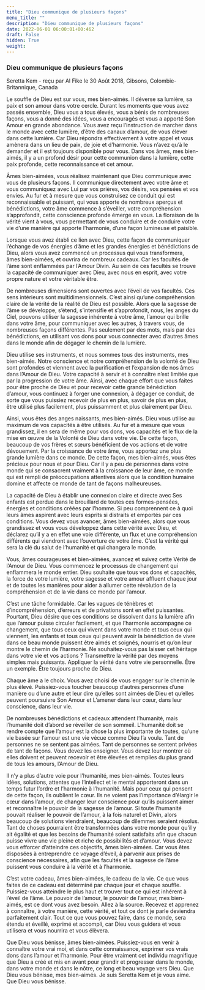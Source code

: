 ```yaml
---
title: "Dieu communique de plusieurs façons"
menu_title: ""
description: "Dieu communique de plusieurs façons"
date: 2022-06-01 06:00:01+00:462
draft: False
hidden: True
weight:
---
```

### Dieu communique de plusieurs façons

Seretta Kem - reçu par Al Fike le 30 Août 2018, Gibsons, Colombie-Britannique, Canada

Le souffle de Dieu est sur vous, mes bien-aimés. Il déverse sa lumière, sa paix et son amour dans votre cercle. Durant les moments que vous avez passés ensemble, Dieu vous a tous élevés, vous a bénis de nombreuses façons, vous a donné des idées, vous a encouragés et vous a apporté Son Amour en grande abondance. Vous avez reçu l’instruction de marcher dans le monde avec cette lumière, d’être des canaux d’amour, de vous élever dans cette lumière. Car Dieu répondra effectivement à votre appel et vous amènera dans un lieu de paix, de joie et d’harmonie. Vous n’avez qu’à le demander et il est toujours disponible pour vous. Dans vos âmes, mes bien-aimés, il y a un profond désir pour cette communion dans la lumière, cette paix profonde, cette reconnaissance et cet amour.

Âmes bien-aimées, vous réalisez maintenant que Dieu communique avec vous de plusieurs façons. Il communique directement avec votre âme et vous communiquez avec Lui par vos prières, vos désirs, vos pensées et vos envies. Au fur et à mesure que vous construisez ce conduit qui est reconnaissable et puissant, qui vous apporte de nombreux aperçus et bénédictions, votre âme commence à s’éveiller, votre compréhension s’approfondit, cette conscience profonde émerge en vous. La floraison de la vérité vient à vous, vous permettant de vous conduire et de conduire votre vie d’une manière qui apporte l’harmonie, d’une façon lumineuse et paisible.

Lorsque vous avez établi ce lien avec Dieu, cette façon de communiquer l’échange de vos énergies d’âme et les grandes énergies et bénédictions de Dieu, alors vous avez commencé un processus qui vous transformera, âmes bien-aimées, et ouvrira de nombreux cadeaux. Car les facultés de l’âme sont enflammées par l’Amour Divin. Au sein de ces facultés se trouve la capacité de communiquer avec Dieu, avec nous en esprit, avec votre propre nature et votre véritable être.

De nombreuses dimensions sont ouvertes avec l’éveil de vos facultés. Ces sens intérieurs sont multidimensionnels. C’est ainsi qu’une compréhension claire de la vérité de la réalité de Dieu est possible. Alors que la sagesse de l’âme se développe, s’étend, s’intensifie et s’approfondit, nous, les anges du Ciel, pouvons utiliser la sagesse inhérente à votre âme, l’amour qui brille dans votre âme, pour communiquer avec les autres, à travers vous, de nombreuses façons différentes. Pas seulement par des mots, mais par des bénédictions, en utilisant vos dons pour vous connecter avec d’autres âmes dans le monde afin de dégager le chemin de la lumière.

Dieu utilise ses instruments, et nous sommes tous des instruments, mes bien-aimés. Notre conscience et notre compréhension de la volonté de Dieu sont profondes et viennent avec la purification et l’expansion de nos âmes dans l’Amour de Dieu. Votre capacité à servir et à connaître n’est limitée que par la progression de votre âme. Ainsi, avec chaque effort que vous faites pour être proche de Dieu et pour recevoir cette grande bénédiction d’amour, vous continuez à forger une connexion, à dégager ce conduit, de sorte que vous puissiez recevoir de plus en plus, savoir de plus en plus, être utilisé plus facilement, plus puissamment et plus clairement par Dieu.

Ainsi, vous êtes des anges naissants, mes bien-aimés. Dieu vous utilise au maximum de vos capacités à être utilisés. Au fur et à mesure que vous grandissez, il en sera de même pour vos dons, vos capacités et le flux de la mise en œuvre de la Volonté de Dieu dans votre vie. De cette façon, beaucoup de vos frères et sœurs bénéficient de vos actions et de votre dévouement. Par la croissance de votre âme, vous apportez une plus grande lumière dans ce monde. De cette façon, mes bien-aimés, vous êtes précieux pour nous et pour Dieu. Car il y a peu de personnes dans votre monde qui se consacrent vraiment à la croissance de leur âme, ce monde qui est rempli de préoccupations attentives alors que la condition humaine domine et affecte ce monde de tant de façons malheureuses.

La capacité de Dieu à établir une connexion claire et directe avec Ses enfants est perdue dans le brouillard de toutes ces formes-pensées, énergies et conditions créées par l’homme. Si peu comprennent ce à quoi leurs âmes aspirent avec leurs esprits si distraits et emportés par ces conditions. Vous devez vous avancer, âmes bien-aimées, alors que vous grandissez et vous vous développez dans cette vérité avec Dieu, et déclarez qu’il y a en effet une voie différente, un flux et une compréhension différents qui viendront avec l’ouverture de votre âme. C’est la vérité qui sera la clé du salut de l’humanité et qui changera le monde.

Vous, âmes courageuses et bien-aimées, avancez et suivez cette Vérité de l’Amour de Dieu. Vous commencez le processus de changement qui enflammera le monde entier. Dieu souhaite que tous vos dons et capacités, la force de votre lumière, votre sagesse et votre amour affluent chaque jour et de toutes les manières pour aider à allumer cette révolution de la compréhension et de la vie dans ce monde par l’amour.

C’est une tâche formidable. Car les vagues de ténèbres et d’incompréhension, d’erreurs et de privations sont en effet puissantes. Pourtant, Dieu désire que ces conditions se dissolvent dans la lumière afin que l’amour puisse circuler facilement, et que l’harmonie accompagne ce changement, que tous ceux qui vivent dans votre monde et tous ceux qui viennent, les enfants et tous ceux qui peuvent avoir la bénédiction de vivre dans ce beau monde puissent être aimés et soignés, nourris et qu’on leur montre le chemin de l’harmonie. Ne souhaitez-vous pas laisser cet héritage dans votre vie et vos actions ? Transmettre la vérité par des moyens simples mais puissants. Appliquer la vérité dans votre vie personnelle. Être un exemple. Être toujours proche de Dieu.

Chaque âme a le choix. Vous avez choisi de vous engager sur le chemin le plus élevé. Puissiez-vous toucher beaucoup d’autres personnes d’une manière ou d’une autre et leur dire qu’elles sont aimées de Dieu et qu’elles peuvent poursuivre Son Amour et L’amener dans leur cœur, dans leur conscience, dans leur vie.

De nombreuses bénédictions et cadeaux attendent l’humanité, mais l’humanité doit d’abord se réveiller de son sommeil. L’humanité doit se rendre compte que l’amour est la chose la plus importante de toutes, qu’une vie basée sur l’amour est une vie vécue comme Dieu l’a voulu. Tant de personnes ne se sentent pas aimées. Tant de personnes se sentent privées de tant de façons. Vous devez les enseigner. Vous devez leur montrer où elles doivent et peuvent recevoir et être élevées et remplies du plus grand de tous les amours, l’Amour de Dieu.

Il n’y a plus d’autre voie pour l’humanité, mes bien-aimés. Toutes leurs idées, solutions, attentes que l’intellect et le mental apporteront dans un temps futur l’ordre et l’harmonie à l’humanité. Mais pour ceux qui pensent de cette façon, ils oublient le cœur. Ils ne voient pas l’importance d’élargir le cœur dans l’amour, de changer leur conscience pour qu’ils puissent aimer et reconnaître le pouvoir de la sagesse de l’amour. Si toute l’humanité pouvait réaliser le pouvoir de l’amour, à la fois naturel et Divin, alors beaucoup de solutions viendraient, beaucoup de dilemmes seraient résolus. Tant de choses pourraient être transformées dans votre monde pour qu’il y ait égalité et que les besoins de l’humanité soient satisfaits afin que chacun puisse vivre une vie pleine et riche de possibilités et d’amour. Vous devez vous efforcer d’atteindre ces objectifs, âmes bien-aimées. Car vous êtes disposées à entreprendre ce voyage d’éveil, à parvenir aux prises de conscience nécessaires, afin que les facultés et la sagesse de l’âme puissent vous conduire à la vérité et à l’harmonie.

C’est votre cadeau, âmes bien-aimées, le cadeau de la vie. Ce que vous faites de ce cadeau est déterminé par chaque jour et chaque souffle. Puissiez-vous atteindre le plus haut et trouver tout ce qui est inhérent à l’éveil de l’âme. Le pouvoir de l’amour, le pouvoir de l’amour, mes bien-aimés, est ce dont vous avez besoin. Allez à la source. Recevez et apprenez à connaître, à votre manière, cette vérité, et tout ce dont je parle deviendra parfaitement clair. Tout ce que vous pouvez faire, dans ce monde, sera étendu et éveillé,
exprimé et accompli, car Dieu vous guidera et vous utilisera et vous nourrira et vous élèvera.

Que Dieu vous bénisse, âmes bien-aimées. Puissiez-vous en venir à connaître votre vrai moi, et dans cette connaissance, exprimer vos vrais dons dans l’amour et l’harmonie. Pour être vraiment cet individu magnifique que Dieu a créé et mis en avant pour grandir et progresser dans le monde, dans votre monde et dans le nôtre, ce long et beau voyage vers Dieu. Que Dieu vous bénisse, mes bien-aimés. Je suis Seretta Kem et je vous aime. Que Dieu vous bénisse.



